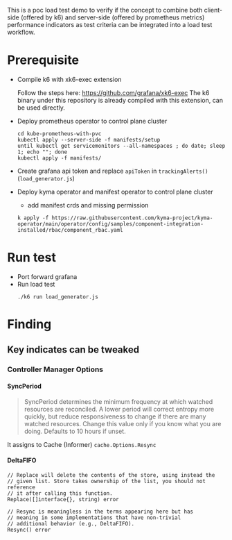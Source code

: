 This is a poc load test demo to verify if the concept to combine both client-side (offered by k6) and server-side (offered by prometheus metrics) performance indicators as test criteria can be integrated into a load test workflow.

# Prerequisite
- Compile k6 with xk6-exec extension

  Follow the steps here: https://github.com/grafana/xk6-exec
  The k6 binary under this repository is already compiled with this extension, can be used directly.

- Deploy prometheus operator to control plane cluster
    ```
    cd kube-prometheus-with-pvc
    kubectl apply --server-side -f manifests/setup
    until kubectl get servicemonitors --all-namespaces ; do date; sleep 1; echo ""; done
    kubectl apply -f manifests/
    ```

- Create grafana api token and replace `apiToken` in `trackingAlerts()` (`load_generator.js`)

- Deploy kyma operator and manifest operator to control plane cluster
  - add manifest crds and missing permission
  ```
  k apply -f https://raw.githubusercontent.com/kyma-project/kyma-operator/main/operator/config/samples/component-integration-installed/rbac/component_rbac.yaml
  ```
  
# Run test

- Port forward grafana
- Run load test
    ```
    ./k6 run load_generator.js
    ```
# Finding

## Key indicates can be tweaked

### Controller Manager Options
#### SyncPeriod
> SyncPeriod determines the minimum frequency at which watched resources are reconciled. A lower period will correct entropy more quickly, but reduce responsiveness to change if there are many watched resources. Change this value only if you know what you are doing. Defaults to 10 hours if unset.

It assigns to Cache (Informer) `cache.Options.Resync`

#### DeltaFIFO
	// Replace will delete the contents of the store, using instead the
	// given list. Store takes ownership of the list, you should not reference
	// it after calling this function.
	Replace([]interface{}, string) error

	// Resync is meaningless in the terms appearing here but has
	// meaning in some implementations that have non-trivial
	// additional behavior (e.g., DeltaFIFO).
	Resync() error
####